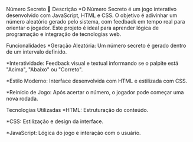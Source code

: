 Número Secreto 🔢
Descrição
*O Número Secreto é um jogo interativo desenvolvido com JavaScript, HTML e CSS. O objetivo é adivinhar um número aleatório gerado pelo sistema, com feedback em tempo real para orientar o jogador. Este projeto é ideal para aprender lógica de programação e integração de tecnologias web.

Funcionalidades
*Geração Aleatória: Um número secreto é gerado dentro de um intervalo definido.

*Interatividade: Feedback visual e textual informando se o palpite está "Acima", "Abaixo" ou "Correto".

*Estilo Moderno: Interface desenvolvida com HTML e estilizada com CSS.

*Reinício de Jogo: Após acertar o número, o jogador pode começar uma nova rodada.

Tecnologias Utilizadas
*HTML: Estruturação do conteúdo.

*CSS: Estilização e design da interface.

*JavaScript: Lógica do jogo e interação com o usuário.
